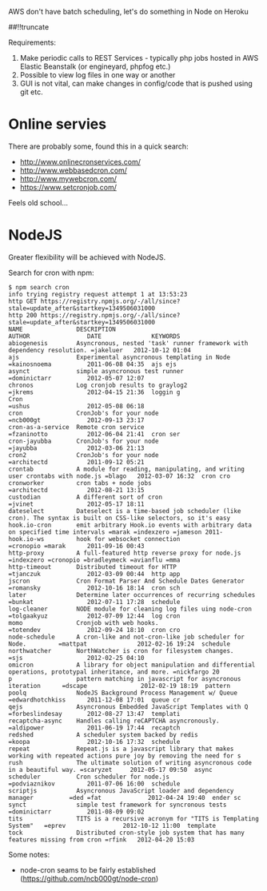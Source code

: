 AWS don't have batch scheduling, let's do something in Node on Heroku

[meta:author]: <> (Jonas Colmsjo)
[meta:title]: <> (Batch scheduling in NodeSJ)
[meta:date]: <> (2012-10-18)
[meta:nested:key]: <> (Metadata value)

##!!truncate


Requirements:

1. Make periodic calls to REST Services - typically php jobs hosted in AWS Elastic Beanstalk (or engineyard, phpfog etc.)
1. Possible to view log files in one way or another
1. GUI is not vital, can make changes in config/code that is pushed using git etc. 


# Online servies

There are probably some, found this in a quick search:

* http://www.onlinecronservices.com/
* http://www.webbasedcron.com/
* http://www.mywebcron.com/
* https://www.setcronjob.com/

Feels old school...

# NodeJS

Greater flexibility will be achieved with NodeJS.

Search for cron with npm:
```
$ npm search cron
info trying registry request attempt 1 at 13:53:23
http GET https://registry.npmjs.org/-/all/since?stale=update_after&startkey=1349506031000
http 200 https://registry.npmjs.org/-/all/since?stale=update_after&startkey=1349506031000
NAME               DESCRIPTION                                                   AUTHOR                DATE              KEYWORDS
abiogenesis        Asyncronous, nested 'task' runner framework with dependency resolution. =jakeluer   2012-10-12 01:04
ajs                Experimental asyncronous templating in Node                   =kainosnoema          2011-06-08 04:35  ajs ejs
asynct             simple asyncronous test runner                                =dominictarr          2012-05-07 12:07
chronos            Log cronjob results to graylog2                               =jkrems               2012-04-15 21:36  loggin g
Cron                                                                             =ushus                2012-05-08 06:18
cron               CronJob's for your node                                       =ncb000gt             2012-09-13 23:17
cron-as-a-service  Remote cron service                                           =fzaninotto           2012-06-04 21:41  cron ser
cron-jayubba       CronJob's for your node                                       =jayubba              2012-03-06 21:13
cron2              CronJob's for your node                                       =architectd           2011-09-12 05:21
crontab            A module for reading, manipulating, and writing user crontabs with node.js =blago   2012-03-07 16:32  cron cro
cronworker         cron tabs + node jobs                                         =architectd           2012-08-21 13:15
custodian          A different sort of cron                                      =jvinet               2012-05-17 18:11
dateselect         Dateselect is a time-based job scheduler (like cron). The syntax is built on CSS-like selectors, so it's easy
hook.io-cron       emit arbitrary Hook.io events with arbitrary data on specified time intervals =marak =indexzero =jameson 2011-
hook.io-ws         hook for websocket connection                                 =cronopio =marak      2011-09-16 00:43
http-proxy         A full-featured http reverse proxy for node.js                =indexzero =cronopio =bradleymeck =avianflu =mma
http-timeout       Distributed timeout for HTTP                                  =tjanczuk             2012-03-09 00:44  http app
jscron             Cron Format Parser And Schedule Dates Generator               =romansky             2012-10-16 18:14  cron sch
later              Determine later occurrences of recurring schedules            =bunkat               2012-07-11 17:28  schedule
log-cleaner        NODE module for cleaning log files uing node-cron             =tolgaakyuz           2012-07-09 12:44  log cron
momo               Cronjob with web hooks.                                       =totendev             2012-09-24 18:10  cron cro
node-schedule      A cron-like and not-cron-like job scheduler for Node.         =mattpat              2012-02-16 19:24  schedule
northwatcher       NorthWatcher is cron for filesystem changes.                  =sjs                  2012-02-25 04:10
omicron            A library for object manipulation and differential operations, prototypal inheritance, and more. =nickfargo 20
p                  pattern matching in javascript for asyncronous iteration      =dscape               2012-02-19 18:19  pattern
poolq              NodeJS Background Process Management w/ Queue                 =edwardhotchkiss      2011-12-08 17:01  queue cr
qejs               Asyncronous Embedded JavaScript Templates with Q              =forbeslindesay       2012-08-27 13:47  templati
recaptcha-async    Handles calling reCAPTCHA asyncronously.                      =aldipower            2011-06-19 17:44  recaptch
redshed            A scheduler system backed by redis                            =koopa                2012-10-16 17:32  schedule
repeat             Repeat.js is a javascript library that makes working with repeated actions pure joy by removing the need for s
rush               The ultimate solution of writing asyncronous code in a beautiful way. =scaryzet     2012-05-17 09:50  async
scheduler          Cron scheduler for node.js                                    =podviaznikov         2011-07-06 16:00  schedule
scriptjs           Asyncronous JavaScript loader and dependency manager          =ded =fat             2012-04-24 19:40  ender sc
synct              simple test framework for syncronous tests                    =dominictarr          2011-08-09 09:02
tits               TITS is a recursive acronym for "TITS is Templating System"   =eprev                2012-10-12 11:00  template
tock               Distributed cron-style job system that has many features missing from cron =rfink   2012-04-20 15:03
```


Some notes:
 * node-cron seams to be fairly established (https://github.com/ncb000gt/node-cron)



